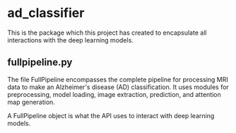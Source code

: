 # ad_classifier

This is the package which this project has created to encapsulate all interactions with the deep learning models.

## fullpipeline.py

The file FullPipeline encompasses the complete pipeline for processing MRI data to make an Alzheimer's disease (AD) classification. It uses modules for preprocessing, model loading, image extraction, prediction, and attention map generation.

A FullPipeline object is what the API uses to interact with deep learning models.
